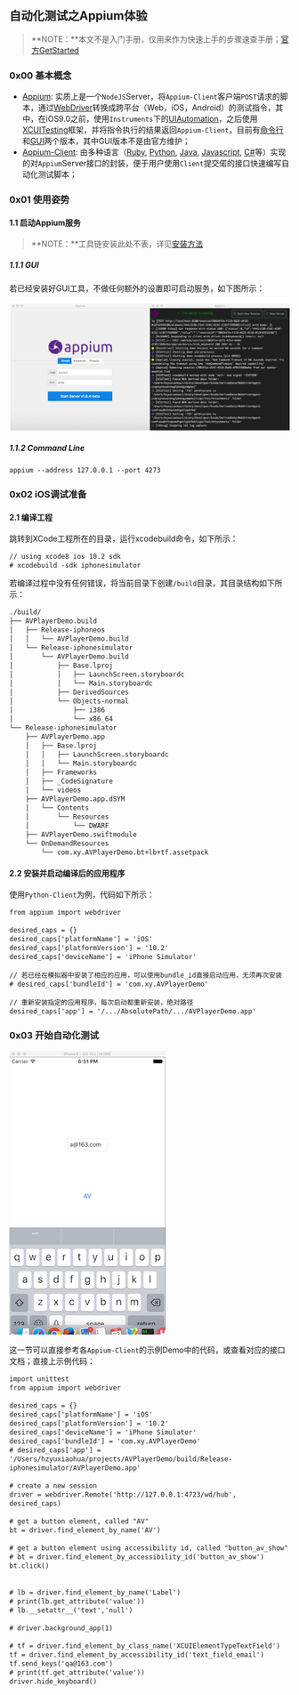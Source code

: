 ## 自动化测试之Appium体验

> **NOTE：**本文不是入门手册，仅用来作为快速上手的步骤速查手册；[官方GetStarted](https://appium.io/getting-started.html)

### 0x00 基本概念

- [Appium](https://github.com/appium/appium): 实质上是一个`NodeJS`Server，将`Appium-Client`客户端`POST`请求的脚本，通过[WebDriver](http://www.seleniumhq.org/projects/webdriver/)转换成跨平台（Web，iOS，Android）的测试指令，其中，在iOS9.0之前，使用`Instruments`下的[UIAutomation](https://developer.apple.com/reference/)，之后使用[XCUITesting](https://developer.apple.com/library/content/documentation/DeveloperTools/Conceptual/testing_with_xcode/chapters/09-ui_testing.html)框架，并将指令执行的结果返回`Appium-Client`，目前有[命令行](https://github.com/appium/appium#quick-start)和[GUI](https://bitbucket.org/appium/appium.app/downloads/)两个版本，其中GUI版本不是由官方维护；
- [Appium-Client](https://appium.io/downloads.html): 由多种语言（[Ruby](https://rubygems.org/gems/appium_lib), [Python](https://github.com/appium/python-client), [Java](https://search.maven.org/#search%7Cga%7C1%7Cg%3Aio.appium%20a%3Ajava-client), [Javascript](https://www.npmjs.com/package/wd), [C#](http://www.nuget.org/packages/Appium.WebDriver/)等）实现的对`Appium`Server接口的封装，便于用户使用`Client`提交偌的接口快速编写自动化测试脚本；

### 0x01 使用姿势

#### 1.1 启动Appium服务

> **NOTE：**工具链安装此处不表，详见[安装方法](https://appium.io/slate/en/master/?ruby#introduction-to-appium)

##### 1.1.1 GUI

若已经安装好GUI工具，不做任何额外的设置即可启动服务，如下图所示：

![](./Resources/appium_server.png)

##### 1.1.2 Command Line

```
appium --address 127.0.0.1 --port 4273
```

### 0x02 iOS调试准备

#### 2.1 编译工程

跳转到XCode工程所在的目录，运行xcodebuild命令，如下所示：

```
// using xcode8 ios 10.2 sdk
# xcodebuild -sdk iphonesimulator
```

若编译过程中没有任何错误，将当前目录下创建`/build`目录，其目录结构如下所示：

```
./build/
├── AVPlayerDemo.build
│   ├── Release-iphoneos
│   │   └── AVPlayerDemo.build
│   └── Release-iphonesimulator
│       └── AVPlayerDemo.build
│           ├── Base.lproj
│           │   ├── LaunchScreen.storyboardc
│           │   └── Main.storyboardc
│           ├── DerivedSources
│           └── Objects-normal
│               ├── i386
│               └── x86_64
└── Release-iphonesimulator
    ├── AVPlayerDemo.app
    │   ├── Base.lproj
    │   │   ├── LaunchScreen.storyboardc
    │   │   └── Main.storyboardc
    │   ├── Frameworks
    │   ├── _CodeSignature
    │   └── videos
    ├── AVPlayerDemo.app.dSYM
    │   └── Contents
    │       └── Resources
    │           └── DWARF
    ├── AVPlayerDemo.swiftmodule
    └── OnDemandResources
        └── com.xy.AVPlayerDemo.bt+lb+tf.assetpack
```

#### 2.2 安装并启动编译后的应用程序

使用`Python-Client`为例，代码如下所示：

```
from appium import webdriver

desired_caps = {}
desired_caps['platformName'] = 'iOS'
desired_caps['platformVersion'] = '10.2'
desired_caps['deviceName'] = 'iPhone Simulator'

// 若已经在模拟器中安装了相应的应用，可以使用bundle_id直接启动应用，无须再次安装
# desired_caps['bundleId'] = 'com.xy.AVPlayerDemo'

// 重新安装指定的应用程序，每次启动都重新安装，绝对路径
desired_caps['app'] = '/.../AbsolutePath/.../AVPlayerDemo.app'

```

### 0x03 开始自动化测试

![](./Resources/appium_demo_app.jpg)

这一节可以直接参考各`Appium-Client`的示例Demo中的代码，或查看对应的接口文档；直接上示例代码：

```
import unittest
from appium import webdriver

desired_caps = {}
desired_caps['platformName'] = 'iOS'
desired_caps['platformVersion'] = '10.2'
desired_caps['deviceName'] = 'iPhone Simulator'
desired_caps['bundleId'] = 'com.xy.AVPlayerDemo'
# desired_caps['app'] = '/Users/hzyuxiaohua/projects/AVPlayerDemo/build/Release-iphonesimulator/AVPlayerDemo.app'

# create a new session
driver = webdriver.Remote('http://127.0.0.1:4723/wd/hub', desired_caps)

# get a button element, called "AV"
bt = driver.find_element_by_name('AV')

# get a button element using accessibility id, called "button_av_show" 
# bt = driver.find_element_by_accessibility_id('button_av_show')
bt.click()


# lb = driver.find_element_by_name('Label')
# print(lb.get_attribute('value'))
# lb.__setattr__('text','null')

# driver.background_app(1)

# tf = driver.find_element_by_class_name('XCUIElementTypeTextField')
tf = driver.find_element_by_accessibility_id('text_field_email')
tf.send_keys('qa@163.com')
# print(tf.get_attribute('value'))
driver.hide_keyboard()
```
